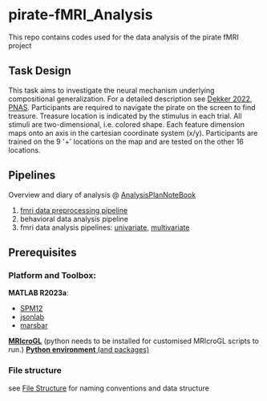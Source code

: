 # pirate-fMRI_Analysis
This repo contains codes used for the data analysis of the pirate fMRI project
## Task Design
This task aims to investigate the neural mechanism underlying compositional generalization. For a detailed description see [Dekker 2022, PNAS](https://www.pnas.org/doi/10.1073/pnas.2205582119). Participants are required to navigate the pirate on the screen to find treasure. Treasure location is indicated by the stimulus in each trial. All stimuli are two-dimensional, i.e. colored shape. Each feature dimension maps onto an axis in the cartesian coordinate system (x/y). Participants are trained on the 9 '+' locations on the map and are tested on the other 16 locations.

## Pipelines
Overview and diary of analysis @ [AnalysisPlanNoteBook](/AnalysisPlanNoteBook.md) 
1. [fmri data preprocessing pipeline](scripts/preprocessing/PreprocessingPipeline.md)
2. behavioral data analysis pipeline
3. fmri data analysis pipelines: [univariate](/scripts/univariate/UnivariateAnalysisPipeline.md), [multivariate](/scripts/multivariate/MultivariateAnalysisPipeline.md) 


## Prerequisites
### Platform and Toolbox:
**MATLAB R2023a**:
- [SPM12](https://www.fil.ion.ucl.ac.uk/spm/software/spm12/)
- [jsonlab](https://uk.mathworks.com/matlabcentral/fileexchange/33381-jsonlab-a-toolbox-to-encode-decode-json-files)
- [marsbar](https://marsbar-toolbox.github.io/)  

[**MRIcroGL**](https://www.nitrc.org/projects/mricrogl) (python needs to be installed for customised MRIcroGL scripts to run.)
[**Python environment** (and packages)](/piratefmri_condaenv.txt)
### File structure
see [File Structure](FILESTRUCTURE.md) for naming conventions and data structure